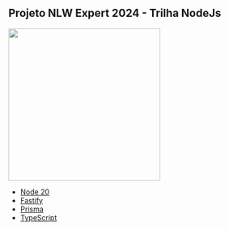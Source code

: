 ## Projeto NLW Expert 2024 - Trilha NodeJs

<img src="https://i.ibb.co/PgMtPSt/teste.gif" style="height: 300px;"/>

- [Node 20](https://nodejs.org/)
- [Fastify](https://fastify.io/)
- [Prisma](https://prisma.io/)
- [TypeScript](https://www.typescriptlang.org/)
